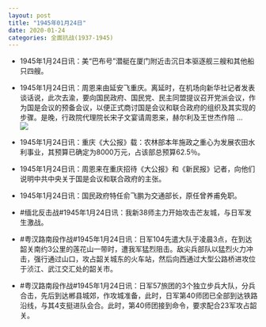 ```yaml
---
layout: post
title: "1945年01月24日"
date: 2020-01-24
categories: 全面抗战(1937-1945)
---
```


<meta name="referrer" content="no-referrer" />

- 1945年1月24日讯：美“巴布号”潜艇在厦门附近击沉日本驱逐舰三艘和其他船只四艘。 

- 1945年1月24日讯：周恩来由延安飞重庆。离延时，在机场向新华社记者发表谈话说，此次去渝，要向国民政府、国民党、民主同盟提议召开党派会议，作为国是会议的预备会议，以便正式商讨国是会议和联合政府的组织及其实现的步骤。是晚，行政院代理院长宋子文宴请周恩来，赫尔利及王世杰作陪 ... <br/><img src="https://wx1.sinaimg.cn/large/aca367d8ly1gb7wih48b3j20c80bxglq.jpg" />

- 1945年1月24日讯：重庆《大公报》载：农林部本年施政之重心为发展农田水利事业，其预算已确定为8000万元，占该部总预算62.5％。 

- 1945年1月24日讯：周恩来在重庆招待《大公报》和《新民报》记者，向他们说明中共中央关于国是会议和联合政府的主张。 

- 1945年1月24日讯：国民政府特任俞飞鹏为交通部长，原任曾养甫免职。 

- #缅北反击战#1945年1月24日讯：我新38师主力开始攻击芒友城，与日军发生激战。 

- #粤汉路南段作战#1945年1月24日讯：日军104先遣大队于凌晨3点，在到达韶关南约3公里的莲花山一带时，遭我军猛烈阻击。敌尖兵部队以猛烈火力冲击，强行通过山口，攻占韶关城东的火车站，然后向西通过大型公路桥进攻位于浈江、武江交汇处的韶关市。 

- #粤汉路南段作战#1945年1月24日讯：日军57旅团的3个独立步兵大队，分兵合击，先后到达郴县城郊，作攻城准备，此时，日军第40师团已全部到达铁路沿线，与其4支挺进队会合。此时，第40师团接到命令，要求配合23军攻占韶关。 

